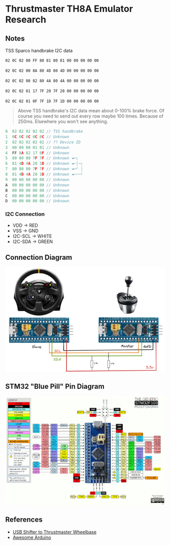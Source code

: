 # Thrustmaster TH8A Emulator Research

## Notes

TSS Sparco handbrake I2C data

```
02 0C 02 00 FF 80 81 80 81 00 00 00 00 00

02 0C 02 00 8A 80 4D 80 4D 00 00 00 00 00

02 0C 02 00 82 80 4A 80 4A 00 00 00 00 00

02 0C 02 01 17 7F 20 7F 20 00 00 00 00 00

02 0C 02 01 0F 7F 1D 7F 1D 00 00 00 00 00
```

> Above TSS handbrake's I2C data mean about 0-100% brake force. Of course you need to send out every row maybe 100 times. Because of 250ms. Elsewhere you won't see anything.

```js
0  02 02 02 02 02 // TSS handbrake
1  0C 0C 0C 0C 0C // Unknown
2  02 02 02 02 02 // ?? Device ID
3  00 00 00 01 01 // Unknown
4  FF 8A 82 17 0F // Unknown
5  80 80 80 7F 7F // Unknown ◄─┐
6  81 4D 4A 20 1D // Unknown ◄─│─┐
7  80 80 80 7F 7F // Unknown ◄─┘ │
8  81 4D 4A 20 1D // Unknown ◄───┘
9  00 00 00 00 00 // Unknown
A  00 00 00 00 00 // Unknown
B  00 00 00 00 00 // Unknown
C  00 00 00 00 00 // Unknown
D  00 00 00 00 00 // Unknown
```

### I2C Connection

- VDD -> RED
- VSS -> GND
- I2C-SCL -> WHITE
- I2C-SDA -> GREEN

## Connection Diagram

![connection diagram](./images/diagram.png)

## STM32 "Blue Pill" Pin Diagram

![pinout](./images/STM32-Pin-Details.png)

## References

- [USB Shifter to Thrustmaster Wheelbase](https://github.com/azzajess/USB-Shifter-to-Thrustmaster-Wheelbase)
- [Awesome Arduino](https://github.com/Lembed/Awesome-arduino)
